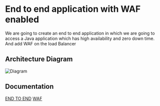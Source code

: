 
# End to end application with WAF enabled

We are going to create an end to end application in which we are going to access a Java application which has high availability and zero down time. And add WAF on the load Balancer
## Architecture Diagram

![Diagram](https://drive.google.com/file/d/1GAREa9WpfvLF_9ntYYDCewB5hyc19WTw/view?usp=share_link)


## Documentation

[END TO END](https://docs.google.com/document/d/1zv8eynjJ7RuA-vUwMibvWvNHtJkDV4uhDOb5jUSC6nY/edit?usp=sharing)
[WAF](https://docs.google.com/document/d/1TKkhdttOoPYZf9ImMz6cFXZHnfwFMCVX2LmsAmPRiuU/edit?usp=sharing)

